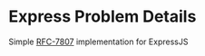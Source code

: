 # Express Problem Details

Simple [RFC-7807](https://datatracker.ietf.org/doc/html/rfc7807 "rfc7807") implementation for ExpressJS